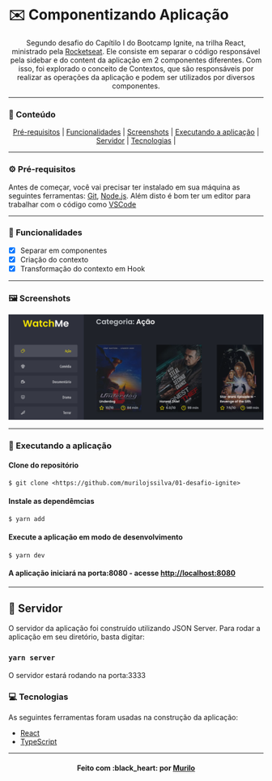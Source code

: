 # :envelope: Componentizando Aplicação

<p align="center">Segundo desafio do Capítilo I do Bootcamp Ignite, na trilha React, ministrado pela <a href="https://github.com/rocketseat">Rocketseat</a>. Ele consiste em separar o código responsável pela sidebar e do content da aplicação em 2 componentes diferentes. Com isso, foi explorado o conceito de Contextos, que são responsáveis por realizar as operações da aplicação e podem ser utilizados por diversos componentes.</p>

---

### :pushpin: Conteúdo

<p align="center">
	<a href="#pre-requisitos">Pré-requisitos</a> |
	<a href="#funcionalidades">Funcionalidades</a> | 
	<a href="#screenshots">Screenshots</a> | 
	<a href="#executando-a-aplicacao">Executando a aplicação</a> | 
	<a href="#servidor">Servidor</a> | 
	<a href="#tecnologias">Tecnologias</a> | 
</p>

---

### :gear: Pré-requisitos

Antes de começar, você vai precisar ter instalado em sua máquina as seguintes ferramentas:
[Git](https://git-scm.com), [Node.js](https://nodejs.org/en/). 
Além disto é bom ter um editor para trabalhar com o código como [VSCode](https://code.visualstudio.com/)

---

### :hammer: Funcionalidades

- [x] Separar em componentes
- [x] Criação do contexto
- [x] Transformação do contexto em Hook

---

### :framed_picture: Screenshots

<p align="center">
	<img alt="homepage" src="./src/assets/homepage.png" />
</p>

---

### :rocket: Executando a aplicação

#### Clone do repositório

```shell
$ git clone <https://github.com/murilojssilva/01-desafio-ignite>
```

#### Instale as dependêmcias

```shell
$ yarn add
```

#### Execute a aplicação em modo de desenvolvimento

```shell
$ yarn dev
```

#### A aplicação iniciará na porta:8080 - acesse <http://localhost:8080>

---

## :game_die: Servidor

O servidor da aplicação foi construído utilizando JSON Server.
Para rodar a aplicação em seu diretório, basta digitar:

### `yarn server`

O servidor estará rodando na porta:3333


### :computer: Tecnologias

As seguintes ferramentas foram usadas na construção da aplicação:

- [React](https://pt-br.reactjs.org/)
- [TypeScript](https://www.typescriptlang.org/)

---

<h4 align="center">Feito com :black_heart: por <a href="https://github.com/murilojssilva">Murilo</a></h4>